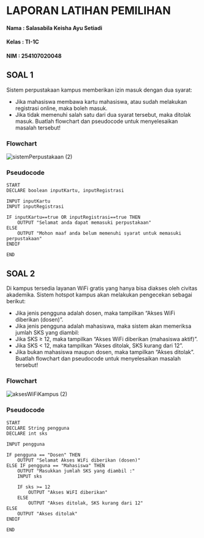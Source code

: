 # LAPORAN LATIHAN PEMILIHAN 

#### Nama  : Salasabila Keisha Ayu Setiadi
#### Kelas : TI-1C 
#### NIM   : 254107020048 

## SOAL 1
Sistem perpustakaan kampus memberikan izin masuk dengan dua syarat:
- Jika mahasiswa membawa kartu mahasiswa, atau sudah melakukan registrasi
online, maka boleh masuk.
- Jika tidak memenuhi salah satu dari dua syarat tersebut, maka ditolak masuk.
Buatlah flowchart dan pseudocode untuk menyelesaikan masalah tersebut!

### **Flowchart**
![sistemPerpustakaan (2)](https://github.com/user-attachments/assets/57b80a44-31f3-4e7a-9008-5679b706afb8)


### **Pseudocode**
```
START 
DECLARE boolean inputKartu, inputRegistrasi

INPUT inputKartu
INPUT inputRegistrasi

IF inputKartu==true OR inputRegistrasi==true THEN
	OUTPUT "Selamat anda dapat memasuki perpustakaan"
ELSE 
	OUTPUT "Mohon maaf anda belum memenuhi syarat untuk memasuki perpustakaan"
ENDIF

END
```

## SOAL  2
Di kampus tersedia layanan WiFi gratis yang hanya bisa diakses oleh civitas
akademika. Sistem hotspot kampus akan melakukan pengecekan sebagai berikut:
- Jika jenis pengguna adalah dosen, maka tampilkan “Akses WiFi diberikan (dosen)”.
- Jika jenis pengguna adalah mahasiswa, maka sistem akan memeriksa jumlah SKS
yang diambil:
- Jika SKS ≥ 12, maka tampilkan “Akses WiFi diberikan (mahasiswa aktif)”.
- Jika SKS < 12, maka tampilkan “Akses ditolak, SKS kurang dari 12”.
- Jika bukan mahasiswa maupun dosen, maka tampilkan “Akses ditolak”.
Buatlah flowchart dan pseudocode untuk menyelesaikan masalah tersebut!

### **Flowchart**
![aksesWiFiKampus (2)](https://github.com/user-attachments/assets/cf60e636-1921-4f17-9803-7e28dcf2ffb1)


### **Pseudocode**
```
START
DECLARE String pengguna
DECLARE int sks

INPUT pengguna

IF pengguna == "Dosen" THEN
	OUTPUT "Selamat Akses WiFi diberikan (dosen)"
ELSE IF pengguna == "Mahasiswa" THEN
	OUTPUT "Masukkan jumlah SKS yang diambil :"
	INPUT sks

	IF sks >= 12
		OUTPUT "Akses WiFI diberikan"
	ELSE 
		OUTPUT "Akses ditolak, SKS kurang dari 12"
ELSE 
	OUTPUT "Akses ditolak"
ENDIF

END
```
